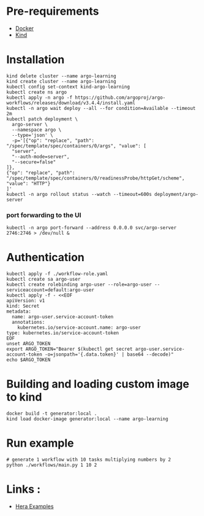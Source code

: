 # Pre-requirements
- [Docker](https://www.docker.com/)
- [Kind](https://kind.sigs.k8s.io/)


# Installation

```shell
kind delete cluster --name argo-learning
kind create cluster --name argo-learning
kubectl config set-context kind-argo-learning
kubectl create ns argo
kubectl apply -n argo -f https://github.com/argoproj/argo-workflows/releases/download/v3.4.4/install.yaml
kubectl -n argo wait deploy --all --for condition=Available --timeout 2m
kubectl patch deployment \
  argo-server \
  --namespace argo \
  --type='json' \
  -p='[{"op": "replace", "path": "/spec/template/spec/containers/0/args", "value": [
  "server",
  "--auth-mode=server",
  "--secure=false"
]},
{"op": "replace", "path": "/spec/template/spec/containers/0/readinessProbe/httpGet/scheme", "value": "HTTP"}
]'
kubectl -n argo rollout status --watch --timeout=600s deployment/argo-server
```

### port forwarding to the UI
```shell
kubectl -n argo port-forward --address 0.0.0.0 svc/argo-server 2746:2746 > /dev/null &
```

# Authentication
```shell
kubectl apply -f ./workflow-role.yaml
kubectl create sa argo-user
kubectl create rolebinding argo-user --role=argo-user --serviceaccount=default:argo-user
kubectl apply -f - <<EOF
apiVersion: v1
kind: Secret
metadata:
  name: argo-user.service-account-token
  annotations:
    kubernetes.io/service-account.name: argo-user
type: kubernetes.io/service-account-token
EOF
unset ARGO_TOKEN
export ARGO_TOKEN="Bearer $(kubectl get secret argo-user.service-account-token -o=jsonpath='{.data.token}' | base64 --decode)"
echo $ARGO_TOKEN
```


# Building and loading custom image to kind
```shell
docker build -t generator:local .
kind load docker-image generator:local --name argo-learning
 ```

# Run example
```shell
# generate 1 workflow with 10 tasks multiplying numbers by 2
python ./workflows/main.py 1 10 2
```


# Links :
- [Hera Examples](https://github.com/argoproj-labs/hera-workflows/tree/main/examples)